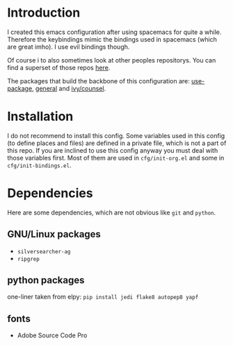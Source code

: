 # Introduction

I created this emacs configuration after using spacemacs for quite a while. Therefore the keybindings mimic the bindings used in spacemacs (which are great imho). I use evil bindings though.

Of course i to also sometimes look at other peoples repositorys. You can find a superset of those repos [here](https://github.com/emacs-tw/awesome-emacs#noteworthy-configurations).

The packages that build the backbone of this configuration are: [use-package](https://github.com/jwiegley/use-package), [general](https://github.com/noctuid/general.el) and [ivy/counsel](https://github.com/abo-abo/swiper).

# Installation

I do not recommend to install this config. Some variables used in this config (to define places and files) are defined in a private file, which is not a part of this repo. If you are inclined to use this config anyway you must deal with those variables first. Most of them are used in `cfg/init-org.el` and some in `cfg/init-bindings.el`.

# Dependencies

Here are some dependencies, which are not obvious like `git` and `python`.

## GNU/Linux packages

* `silversearcher-ag`
* `ripgrep`

## python packages

one-liner taken from elpy: `pip install jedi flake8 autopep8 yapf`

## fonts

* Adobe Source Code Pro
